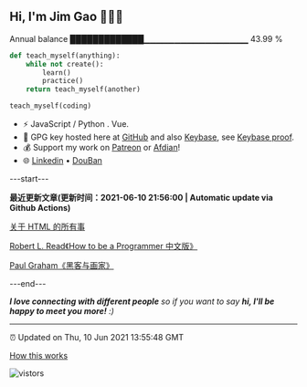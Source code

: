 
<h2>Hi, I'm Jim Gao 👋👨‍💻</h2>

Annual balance    █████████████▁▁▁▁▁▁▁▁▁▁▁▁▁▁▁▁▁   43.99 %

```python
def teach_myself(anything):
    while not create():
        learn()
        practice()
    return teach_myself(another)

teach_myself(coding)
```

- ⚡ JavaScript / Python . Vue.
- 🔑 GPG key hosted here at [GitHub](https://github.com/tianheg.gpg) and also [Keybase](https://keybase.io/yidajiabei/pgp_keys.asc), see [Keybase proof](https://gist.github.com/tianheg/1ce40c3e06eddab6bc72b87cc26ec067).
- 💰 Support my work on [Patreon](https://www.patreon.com/tianheg) or [Afdian](https://afdian.net/@yidajiabei)!
- 🌐 [Linkedin](https://www.linkedin.com/in/tianheg/) &bull; [DouBan](https://www.douban.com/people/yidajiabei/)

---start---

**最近更新文章(更新时间：2021-06-10 21:56:00 | Automatic update via Github Actions)**

[关于 HTML 的所有事](https://blog.yidajiabei.xyz/posts/everything-about-html/)

[Robert L. Read《How to be a Programmer 中文版》](https://blog.yidajiabei.xyz/posts/how-to-be-a-programmer-zh/)

[Paul Graham《黑客与画家》](https://blog.yidajiabei.xyz/posts/hackers-and-painters/)

---end---

<em><b>I love connecting with different people</b> so if you want to say <b>hi, I'll be happy to meet you more!</b> :)</em>

---

⏰ Updated on Thu, 10 Jun 2021 13:55:48 GMT

[How this works](https://github.com/tianheg/tianheg/issues/1)

<img src="https://visitor-badge.glitch.me/badge?page_id=tianheg" alt="vistors" />
